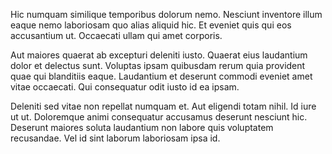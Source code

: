 Hic numquam similique temporibus dolorum nemo. Nesciunt inventore illum eaque nemo laboriosam quo alias aliquid hic. Et eveniet quis qui eos accusantium ut. Occaecati ullam qui amet corporis.
 Aut maiores quaerat ab excepturi deleniti iusto. Quaerat eius laudantium dolor et delectus sunt. Voluptas ipsam quibusdam rerum quia provident quae qui blanditiis eaque. Laudantium et deserunt commodi eveniet amet vitae occaecati. Qui consequatur odit iusto id ea ipsam.
 Deleniti sed vitae non repellat numquam et. Aut eligendi totam nihil. Id iure ut ut. Doloremque animi consequatur accusamus deserunt nesciunt hic. Deserunt maiores soluta laudantium non labore quis voluptatem recusandae. Vel id sint laborum laboriosam ipsa id.